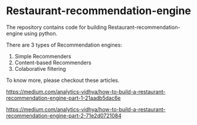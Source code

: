 # Restaurant-recommendation-engine

The repository contains code for building Restaurant-recommendation-engine using python.

There are 3 types of Recommendation engines:
1. Simple Recommenders
2. Content-based Recommenders
3. Colaborative filtering

To know more, please checkout these articles.

https://medium.com/analytics-vidhya/how-to-build-a-restaurant-recommendation-engine-part-1-21aadb5dac6e

https://medium.com/analytics-vidhya/how-to-build-a-restaurant-recommendation-engine-part-2-71e2d0721084
